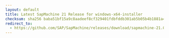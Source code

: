 ```yaml
---
layout: default
title: Latest SapMachine 21 Release for windows-x64-installer
checksum: sha256 baba51bf15a9c8aadeef8cf329401fdbfddb301ab5b05b4b1881a4c7d3f8decb
redirect_to:
  - https://github.com/SAP/SapMachine/releases/download/sapmachine-21.0.4/sapmachine-jdk-21.0.4_windows-x64_bin.msi
---
```

